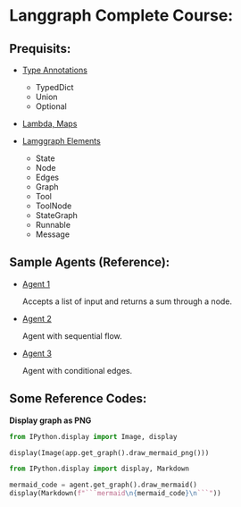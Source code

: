 # Langgraph Complete Course:

## Prequisits:

- [Type Annotations](./Pre%20Reqs/1.%20Type%20Annotations.ipynb)
    - TypedDict
    - Union
    - Optional

- [Lambda, Maps](./Pre%20Reqs/2.%20Lambda,%20Map.ipynb)

- [Lamggraph Elements](./Pre%20Reqs/3.%20Langgraph%20Elements.ipynb)
    - State
    - Node
    - Edges
    - Graph
    - Tool
    - ToolNode
    - StateGraph
    - Runnable
    - Message

## Sample Agents (Reference):

- [Agent 1](./Samples/Agent1%20-%20L1.ipynb)

    Accepts a list of input and returns a sum through a node.

- [Agent 2](./Samples/Agent%202%20-%20Sequential%20Flow.ipynb)

    Agent with sequential flow.

- [Agent 3](./Samples/Agent%203%20-%20Conditional%20graph.ipynb)

    Agent with conditional edges.


## Some Reference Codes:

**Display graph as PNG**

```python
from IPython.display import Image, display

display(Image(app.get_graph().draw_mermaid_png()))
```

```python
from IPython.display import display, Markdown

mermaid_code = agent.get_graph().draw_mermaid()
display(Markdown(f"```mermaid\n{mermaid_code}\n```"))

```
